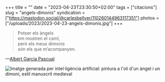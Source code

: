 +++
title = ""
date = "2023-04-23T23:30:50+02:00"
tags = ["citacions"]
slug = "angels-dimonis"
syndication = ["https://mastodon.social/@carlesbellver/110260144963117351"]
photos = ["/uploads/2023/2023-04-23-angels-dimonis.jpg"]
+++

> Potser els àngels  
> em mostren el camí,  
> però els meus dimonis  
> són els que m’acompanyen.

—[Albert Garcia Pascual](https://twitter.com/tombatossalator/status/1333052124347977731)

<img src="/uploads/2023/2023-04-23-angels-dimonis.jpg" alt="Imatge generada per intel·ligència artificial: pintura a l'oli d'un àngel i un dimoni, estil manuscrit medieval">
